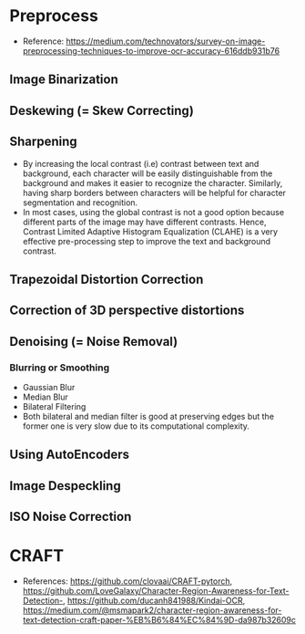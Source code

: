 # Preprocess
- Reference: https://medium.com/technovators/survey-on-image-preprocessing-techniques-to-improve-ocr-accuracy-616ddb931b76
## Image Binarization
## Deskewing (= Skew Correcting)
## Sharpening
- By increasing the local contrast (i.e) contrast between text and background, each character will be easily distinguishable from the background and makes it easier to recognize the character. Similarly, having sharp borders between characters will be helpful for character segmentation and recognition.
- In most cases, using the global contrast is not a good option because different parts of the image may have different contrasts. Hence, Contrast Limited Adaptive Histogram Equalization (CLAHE) is a very effective pre-processing step to improve the text and background contrast.
## Trapezoidal Distortion Correction
## Correction of 3D perspective distortions
## Denoising (= Noise Removal)
### Blurring or Smoothing
- Gaussian Blur
- Median Blur
- Bilateral Filtering
- Both bilateral and median filter is good at preserving edges but the former one is very slow due to its computational complexity.
## Using AutoEncoders
## Image Despeckling
## ISO Noise Correction

# CRAFT
- References: https://github.com/clovaai/CRAFT-pytorch, https://github.com/LoveGalaxy/Character-Region-Awareness-for-Text-Detection-, https://github.com/ducanh841988/Kindai-OCR, https://medium.com/@msmapark2/character-region-awareness-for-text-detection-craft-paper-%EB%B6%84%EC%84%9D-da987b32609c